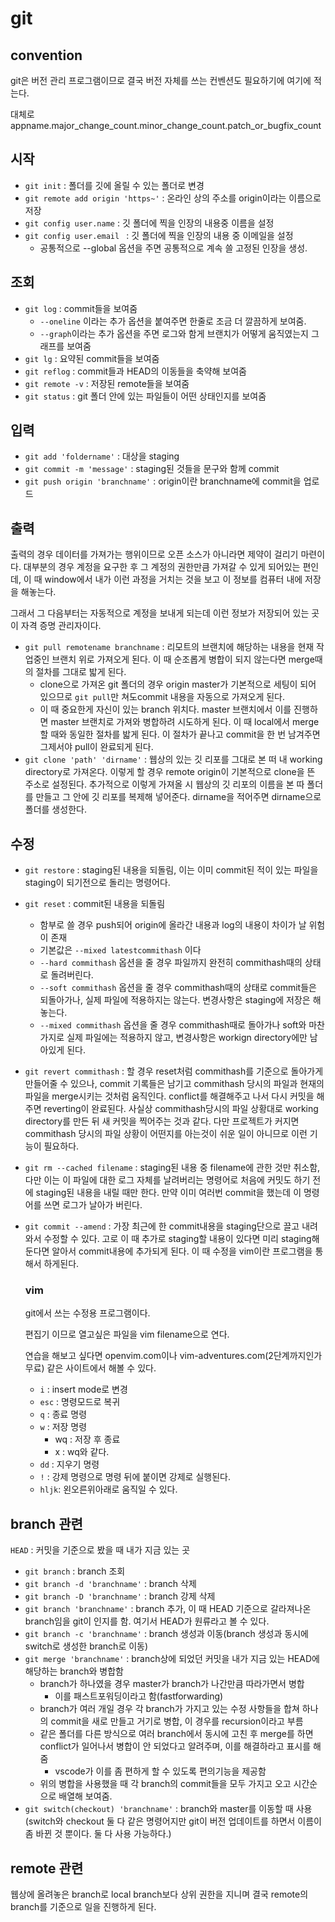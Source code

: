 # git
## convention

git은 버전 관리 프로그램이므로 결국 버전 자체를 쓰는 컨벤션도 필요하기에 여기에 적는다.

대체로 appname.major_change_count.minor_change_count.patch_or_bugfix_count

## 시작
- `git init` : 폴더를 깃에 올릴 수 있는 폴더로 변경
- `git remote add origin 'https~'` : 온라인 상의 주소를 origin이라는 이름으로 저장
- `git config user.name` : 깃 폴더에 찍을 인장의 내용중 이름을 설정
- `git config user.email ` : 깃 폴더에 찍을 인장의 내용 중 이메일을 설정
  - 공통적으로 --global 옵션을 주면 공통적으로 계속 쓸 고정된 인장을 생성.

## 조회
- `git log` : commit들을 보여줌
  - `--oneline` 이라는 추가 옵션을 붙여주면 한줄로 조금 더 깔끔하게 보여줌.
  - `--graph`이라는 추가 옵션을 주면 로그와 함게 브랜치가 어떻게 움직였는지 그래프를 보여줌
- `git lg` : 요약된 commit들을 보여줌
- `git reflog` : commit들과 HEAD의 이동들을 축약해 보여줌
- `git remote -v` : 저장된 remote들을 보여줌
- `git status` : git 폴더 안에 있는 파일들이 어떤 상태인지를 보여줌

## 입력
- `git add 'foldername'` : 대상을 staging
- `git commit -m 'message'` : staging된 것들을 문구와 함께 commit
- `git push origin 'branchname'` : origin이란 branchname에 commit을 업로드

## 출력

출력의 경우 데이터를 가져가는 행위이므로 오픈 소스가 아니라면 제약이 걸리기 마련이다. 대부분의 경우 계정을 요구한 후 그 계정의 권한만큼 가져갈 수 있게 되어있는 편인데,  이 때 window에서 내가 이런 과정을 거치는 것을 보고 이 정보를 컴퓨터 내에 저장을 해놓는다.

그래서 그 다음부터는 자동적으로 계정을 보내게 되는데 이런 정보가 저장되어 있는 곳이 자격 증명 관리자이다.

- `git pull remotename branchname` : 리모트의 브랜치에 해당하는 내용을 현재 작업중인 브랜치 위로 가져오게 된다. 이 때 순조롭게 병합이 되지 않는다면 merge때의 절차를 그대로 밟게 된다.
  - clone으로 가져온 git 폴더의 경우 origin master가 기본적으로 세팅이 되어 있으므로 `git pull`만 쳐도commit 내용을 자동으로 가져오게 된다. 
  - 이 때 중요한게 자신이 있는 branch 위치다. master 브랜치에서 이를 진행하면 master 브랜치로 가져와 병합하려 시도하게 된다. 이 때 local에서 merge할 때와 동일한 절차를 밟게 된다. 이 절차가 끝나고 commit을 한 번 남겨주면 그제서야 pull이 완료되게 된다.
- `git clone 'path' 'dirname'` : 웹상의 있는 깃 리포를 그대로 본 떠 내 working directory로 가져온다. 이렇게 할 경우 remote origin이 기본적으로 clone을 뜬 주소로 설정된다. 추가적으로 이렇게 가져올 시 웹상의 깃 리포의 이름을 본 따 폴더를 만들고 그 안에 깃 리포를 복제해 넣어준다. dirname을 적어주면 dirname으로 폴더를 생성한다. 

## 수정
- `git restore` : staging된 내용을 되돌림, 이는 이미 commit된 적이 있는 파일을 staging이 되기전으로 돌리는 명령어다. 

- `git reset` : commit된 내용을 되돌림
	
	- 함부로 쓸 경우 push되어 origin에 올라간 내용과 log의 내용이 차이가 날 위험이 존재
	- 기본값은 `--mixed latestcommithash` 이다
	- `--hard commithash`  옵션을 줄 경우 파일까지 완전히 commithash때의 상태로 돌려버린다.
	- `--soft commithash` 옵션을 줄 경우 commithash때의 상태로 commit들은 되돌아가나, 실제 파일에 적용하지는 않는다. 변경사항은 staging에 저장은 해놓는다.
	- `--mixed commithash` 옵션을 줄 경우 commithash때로 돌아가나 soft와 마찬가지로 실제 파일에는 적용하지 않고, 변경사항은 workign directory에만 남아있게 된다.
	
- `git revert commithash` : 할 경우 reset처럼 commithash를 기준으로 돌아가게 만들어줄 수 있으나, commit 기록들은 남기고 commithash 당시의 파일과 현재의 파일을 merge시키는 것처럼 움직인다. conflict를 해결해주고 나서 다시 커밋을 해주면 reverting이 완료된다. 사실상 commithash당시의 파일 상황대로 working directory를 만든 뒤 새 커밋을 찍어주는 것과 같다. 다만 프로젝트가 커지면 commithash 당시의 파일 상황이 어떤지를 아는것이 쉬운 일이 아니므로 이런 기능이 필요하다.

- `git rm --cached filename` : staging된 내용 중 filename에 관한 것만 취소함, 다만 이는 이 파일에 대한 로그 자체를 날려버리는 명령어로 처음에 커밋도 하기 전에 staging된 내용을 내릴 때만 한다. 만약 이미 여러번 commit을 했는데 이 명령어를 쓰면 로그가 날아가 버린다.

- `git commit --amend` : 가장 최근에 한 commit내용을 staging단으로 끌고 내려와서 수정할 수 있다. 고로 이 때 추가로 staging할 내용이 있다면 미리 staging해둔다면 알아서 commit내용에 추가되게 된다. 이 때 수정을 vim이란 프로그램을 통해서 하게된다.  

  ### vim

  git에서 쓰는 수정용 프로그램이다.

  편집기 이므로 열고싶은 파일을 vim filename으로 연다.
  
  연습을 해보고 싶다면 openvim.com이나 vim-adventures.com(2단계까지인가 무료) 같은 사이트에서 해볼 수 있다.
  
  - `i` : insert mode로 변경
  - `esc` : 명령모드로 복귀
  - `q`  : 종료 명령
  - `w` : 저장 명령
    - wq : 저장 후 종료
    - x : wq와 같다.
  - `dd` : 지우기 명령
  - `!` : 강제 명령으로 명령 뒤에 붙이면 강제로 실행된다.  
  - `hljk`: 왼오른위아래로 움직일 수 있다.

## branch 관련
`HEAD` : 커밋을 기준으로 봤을 때 내가 지금 있는 곳

- `git branch` :  branch 조회
- `git branch -d 'branchname'` : branch 삭제
- `git branch -D 'branchname'` : branch 강제 삭제
- `git branch 'branchname'` : branch 추가, 이 때 HEAD 기준으로 갈라져나온 branch임을 git이 인지를 함. 여기서 HEAD가 원류라고 볼 수 있다.
- `git branch -c 'branchname'` : branch 생성과 이동(branch 생성과 동시에 switch로 생성한 branch로 이동)
- `git merge 'branchname'` : branch상에 되었던 커밋을 내가 지금 있는 HEAD에 해당하는 branch와 병합함 
	- branch가 하나였을 경우 master가 branch가 나간만큼 따라가면서 병합
		- 이를 패스트포워딩이라고 함(fastforwarding)
	- branch가 여러 개일 경우 각 branch가 가지고 있는 수정 사항들을 합쳐 하나의 commit을 새로 만들고 거기로 병합, 이 경우를 recursion이라고 부름
	- 같은 폴더를 다른 방식으로 여러 branch에서 동시에 고친 후 merge를 하면 conflict가 일어나서 병합이 안 되었다고 알려주며, 이를 해결하라고 표시를 해줌
	  - vscode가 이를 좀 편하게 할 수 있도록 편의기능을 제공함
	- 위의 병합을 사용했을 때 각 branch의 commit들을 모두 가지고 오고 시간순으로 배열해 보여줌.
- `git switch(checkout) 'branchname'` :  branch와 master를 이동할 때 사용(switch와 checkout 둘 다 같은 명령어지만 git이 버전 업데이트를 하면서 이름이 좀 바뀐 것 뿐이다. 둘 다 사용 가능하다.)

## remote 관련

웹상에 올려놓은 branch로 local branch보다 상위 권한을 지니며 결국 remote의 branch를 기준으로 일을 진행하게 된다.


